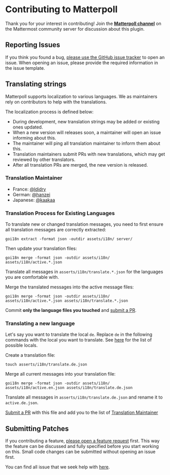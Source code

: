 # Contributing to Matterpoll

Thank you for your interest in contributing! Join the [**Matterpoll channel**](https://community.mattermost.com/core/channels/matterpoll) on the Mattermost community server for discussion about this plugin.


## Reporting Issues

If you think you found a bug, [please use the GitHub issue tracker](https://github.com/matterpoll/matterpoll/issues/new?template=bug_report.md) to open an issue. When opening an issue, please provide the required information in the issue template.


## Translating strings

Matterpoll supports localization to various languages. We as maintainers rely on contributors to help with the translations.

The localization process is defined below:
- During development, new translation strings may be added or existing ones updated.
- When a new version will releases soon, a maintainer will open an issue informing about this.
- The maintainer will ping all translation maintainer to inform them about this.
- Translation maintainers submit PRs with new translations, which may get reviewed by other translators.
- After all translation PRs are merged, the new version is released.

### Translation Maintainer

- France: [@ldidry](https://github.com/ldidry)
- German: [@hanzei](https://github.com/hanzei)
- Japanese: [@kaakaa](https://github.com/kaakaa/)

### Translation Process for Existing Languages

To translate new or changed translation messages, you need to first ensure all translation messages are correctly extracted:

`goi18n extract -format json -outdir assets/i18n/ server/`

Then update your translation files:

`goi18n merge -format json -outdir assets/i18n/ assets/i18n/active.*.json`

Translate all messages in `asserts/i18n/translate.*.json` for the languages you are comfortable with.

Merge the translated messages into the active message files:

`goi18n merge -format json -outdir assets/i18n/ assets/i18n/active.*.json assets/i18n/translate.*.json`

Commit **only the language files you touched** and [submit a PR](https://github.com/matterpoll/matterpoll/compare).

### Translating a new language

Let's say you want to translate the local `de`. Replace  `de` in the following commands with the local you want to translate. See [here](https://github.com/mattermost/mattermost-server/tree/master/i18n) for the list of possible locals.

Create a translation file:

`touch asserts/i18n/translate.de.json`

Merge all current messages into your translation file:

`goi18n merge -format json -outdir assets/i18n/ assets/i18n/active.en.json assets/i18n/translate.de.json`

Translate all messages in `asserts/i18n/translate.de.json` and rename it to `active.de.json`.

[Submit a PR](https://github.com/matterpoll/matterpoll/compare) with this file and add you to the list of [Translation Maintainer](#translation-maintainer)


## Submitting Patches

If you contributing a feature, [please open a feature request](https://github.com/matterpoll/matterpoll/issues/new?template=feature_request.md) first. This way the feature can be discussed and fully specified before you start working on this. Small code changes can be submitted without opening an issue first.

You can find all issue that we seek help with [here](https://github.com/matterpoll/matterpoll/issues?q=is%3Aissue+is%3Aopen+sort%3Aupdated-desc+label%3A%22Help+Wanted%22).
